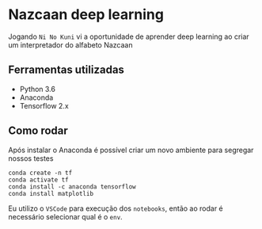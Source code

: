 # Nazcaan deep learning

Jogando `Ni No Kuni` vi a oportunidade de aprender deep learning ao criar um interpretador do alfabeto Nazcaan

## Ferramentas utilizadas

* Python 3.6 
* Anaconda
* Tensorflow 2.x

## Como rodar

Após instalar o Anaconda é possível criar um novo ambiente para segregar nossos testes

```
conda create -n tf
conda activate tf
conda install -c anaconda tensorflow 
conda install matplotlib
```

Eu utilizo o `VSCode` para execução dos `notebooks`, então ao rodar é necessário selecionar qual é o `env`.